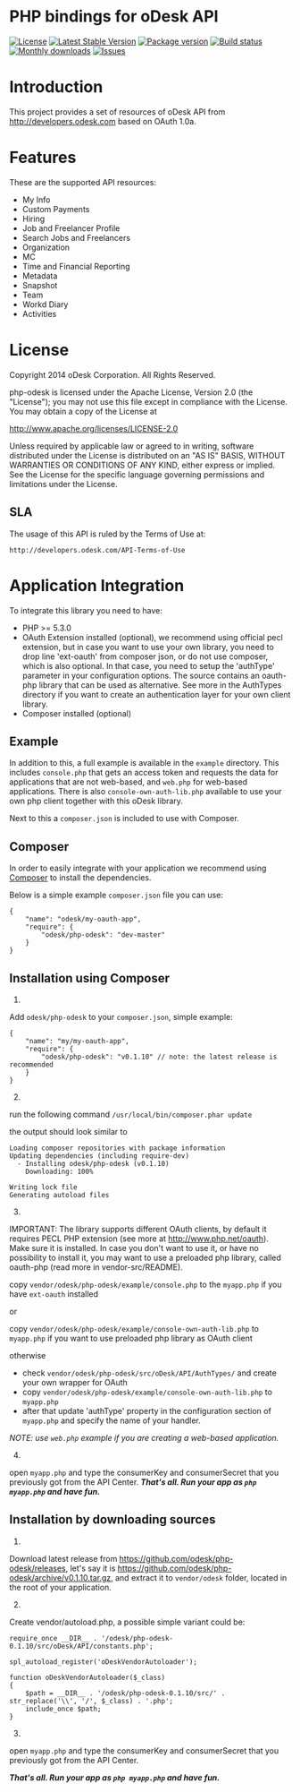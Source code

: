 PHP bindings for oDesk API
============

[![License](http://img.shields.io/packagist/l/odesk/php-odesk.svg)](http://www.apache.org/licenses/LICENSE-2.0.html)
[![Latest Stable Version](https://poser.pugx.org/odesk/php-odesk/v/stable.svg)](https://github.com/odesk/php-odesk/releases)
[![Package version](http://img.shields.io/packagist/v/odesk/php-odesk.svg)](https://packagist.org/packages/odesk/php-odesk)
[![Build status](https://travis-ci.org/odesk/php-odesk.svg)](http://travis-ci.org/odesk/php-odesk)
[![Monthly downloads](http://img.shields.io/packagist/dm/odesk/php-odesk.svg)](https://packagist.org/packages/odesk/php-odesk)
[![Issues](http://img.shields.io/github/issues/odesk/php-odesk.svg)](https://github.com/odesk/php-odesk/issues)

# Introduction
This project provides a set of resources of oDesk API from http://developers.odesk.com
 based on OAuth 1.0a.

# Features
These are the supported API resources:

* My Info
* Custom Payments
* Hiring
* Job and Freelancer Profile
* Search Jobs and Freelancers
* Organization
* MC
* Time and Financial Reporting
* Metadata
* Snapshot
* Team
* Workd Diary
* Activities

# License

Copyright 2014 oDesk Corporation. All Rights Reserved.

php-odesk is licensed under the Apache License, Version 2.0 (the "License");
you may not use this file except in compliance with the License.
You may obtain a copy of the License at

http://www.apache.org/licenses/LICENSE-2.0

Unless required by applicable law or agreed to in writing, software
distributed under the License is distributed on an "AS IS" BASIS,
WITHOUT WARRANTIES OR CONDITIONS OF ANY KIND, either express or implied.
See the License for the specific language governing permissions and
limitations under the License.

## SLA
The usage of this API is ruled by the Terms of Use at:

    http://developers.odesk.com/API-Terms-of-Use

# Application Integration
To integrate this library you need to have:

* PHP >= 5.3.0
* OAuth Extension installed (optional), we recommend using official pecl
  extension, but in case you want to use your own library, you need to drop
  line 'ext-oauth' from composer json, or do not use composer, which is
  also optional. In that case, you need to setup the 'authType' parameter
  in your configuration options. The source contains an oauth-php library
  that can be used as alternative. See more in the AuthTypes directory if 
  you want to create an authentication layer for your own client library.
* Composer installed (optional)

## Example
In addition to this, a full example is available in the `example` directory. 
This includes `console.php` that gets an access token and requests the data
for applications that are not web-based, and `web.php` for web-based applications.
There is also `console-own-auth-lib.php` available to use your own php client together with this oDesk library.

Next to this a `composer.json` is included to use with Composer.

## Composer
In order to easily integrate with your application we recommend using
[Composer](https://getcomposer.org) to install the dependencies.

Below is a simple example `composer.json` file you can use:

    {
        "name": "odesk/my-oauth-app",
        "require": {
            "odesk/php-odesk": "dev-master"
        }
    }

## Installation using Composer
1.
Add `odesk/php-odesk` to your `composer.json`, simple example:
```
{
    "name": "my/my-oauth-app",
    "require": {
        "odesk/php-odesk": "v0.1.10" // note: the latest release is recommended
    }
}
```

2.
run the following command `/usr/local/bin/composer.phar update`

the output should look similar to
```
Loading composer repositories with package information
Updating dependencies (including require-dev)
  - Installing odesk/php-odesk (v0.1.10)
    Downloading: 100%         

Writing lock file
Generating autoload files
```

3.
IMPORTANT:
The library supports different OAuth clients, by default it requires PECL PHP extension (see more at http://www.php.net/oauth). Make sure it is installed. In case you don't
want to use it, or have no possibility to install it, you may want to use a preloaded
php library, called oauth-php (read more in vendor-src/README).

copy `vendor/odesk/php-odesk/example/console.php` to the `myapp.php` if you have
`ext-oauth` installed

or

copy `vendor/odesk/php-odesk/example/console-own-auth-lib.php` to `myapp.php` if
you want to use preloaded php library as OAuth client

otherwise

 - check `vendor/odesk/php-odesk/src/oDesk/API/AuthTypes/` and create your own wrapper
for OAuth
 - copy `vendor/odesk/php-odesk/example/console-own-auth-lib.php` to `myapp.php`
 - after that update 'authType' property in the configuration section of
`myapp.php` and specify the name of your handler.

*NOTE: use `web.php` example if you are creating a web-based application.*

4.
open `myapp.php` and type the consumerKey and consumerSecret that you previously got from the API Center.
***That's all. Run your app as `php myapp.php` and have fun.***

## Installation by downloading sources
1.
Download latest release from https://github.com/odesk/php-odesk/releases, 
let's say it is https://github.com/odesk/php-odesk/archive/v0.1.10.tar.gz, and
extract it to `vendor/odesk` folder, located in the root of your application.

2.
Create vendor/autoload.php, a possible simple variant could be:
```
require_once __DIR__ . '/odesk/php-odesk-0.1.10/src/oDesk/API/constants.php';

spl_autoload_register('oDeskVendorAutoloader');

function oDeskVendorAutoloader($_class)
{
    $path = __DIR__ . '/odesk/php-odesk-0.1.10/src/' . str_replace('\\', '/', $_class) . '.php';
    include_once $path;
}
```

3.
open `myapp.php` and type the consumerKey and consumerSecret that you previously got from the API Center.

***That's all. Run your app as `php myapp.php` and have fun.***
